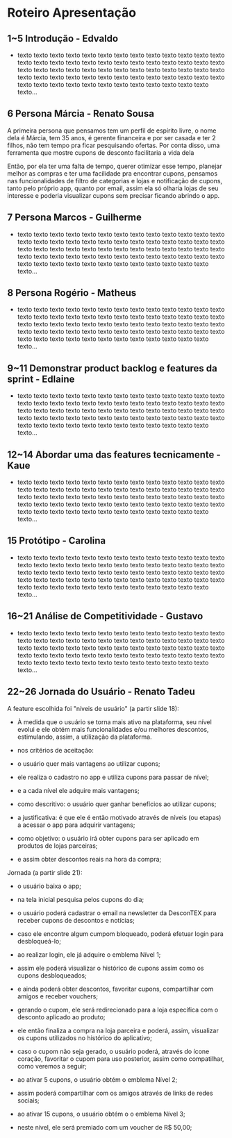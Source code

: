 # Roteiro Apresentação

## 1~5 Introdução - Edvaldo
  - texto texto texto texto texto texto texto texto texto texto texto texto texto texto texto texto texto texto texto texto texto texto texto texto texto texto texto texto texto texto texto texto texto texto texto texto texto texto texto texto texto texto texto texto texto texto texto texto texto texto texto texto texto texto texto texto texto texto texto texto texto texto texto texto texto...


## 6 Persona Márcia - Renato Sousa
 A primeira persona que pensamos tem um perfil de espírito livre, o nome dela é Márcia, tem 35 anos, é gerente financeira e por ser casada e ter 2 filhos, não tem tempo pra ficar pesquisando ofertas. Por conta disso, uma ferramenta que mostre cupons de desconto facilitaria a vida dela
 
Então, por ela ter uma falta de tempo, querer otimizar esse tempo, planejar melhor as compras e ter uma facilidade pra encontrar cupons, pensamos nas funcionalidades de filtro de categorias e lojas e notificação de cupons, tanto pelo próprio app, quanto por email, assim ela só olharia lojas de seu interesse e poderia visualizar cupons sem precisar ficando abrindo o app. 

## 7 Persona Marcos - Guilherme
  - texto texto texto texto texto texto texto texto texto texto texto texto texto texto texto texto texto texto texto texto texto texto texto texto texto texto texto texto texto texto texto texto texto texto texto texto texto texto texto texto texto texto texto texto texto texto texto texto texto texto texto texto texto texto texto texto texto texto texto texto texto texto texto texto texto...


## 8 Persona Rogério - Matheus
  - texto texto texto texto texto texto texto texto texto texto texto texto texto texto texto texto texto texto texto texto texto texto texto texto texto texto texto texto texto texto texto texto texto texto texto texto texto texto texto texto texto texto texto texto texto texto texto texto texto texto texto texto texto texto texto texto texto texto texto texto texto texto texto texto texto...


## 9~11 Demonstrar product backlog e features da sprint - Edlaine
  - texto texto texto texto texto texto texto texto texto texto texto texto texto texto texto texto texto texto texto texto texto texto texto texto texto texto texto texto texto texto texto texto texto texto texto texto texto texto texto texto texto texto texto texto texto texto texto texto texto texto texto texto texto texto texto texto texto texto texto texto texto texto texto texto texto...


## 12~14 Abordar uma das features tecnicamente - Kaue
  - texto texto texto texto texto texto texto texto texto texto texto texto texto texto texto texto texto texto texto texto texto texto texto texto texto texto texto texto texto texto texto texto texto texto texto texto texto texto texto texto texto texto texto texto texto texto texto texto texto texto texto texto texto texto texto texto texto texto texto texto texto texto texto texto texto...


## 15 Protótipo - Carolina
  - texto texto texto texto texto texto texto texto texto texto texto texto texto texto texto texto texto texto texto texto texto texto texto texto texto texto texto texto texto texto texto texto texto texto texto texto texto texto texto texto texto texto texto texto texto texto texto texto texto texto texto texto texto texto texto texto texto texto texto texto texto texto texto texto texto...


## 16~21 Análise de Competitividade - Gustavo
  - texto texto texto texto texto texto texto texto texto texto texto texto texto texto texto texto texto texto texto texto texto texto texto texto texto texto texto texto texto texto texto texto texto texto texto texto texto texto texto texto texto texto texto texto texto texto texto texto texto texto texto texto texto texto texto texto texto texto texto texto texto texto texto texto texto...


## 22~26 Jornada do Usuário - Renato Tadeu
 A feature escolhida foi "níveis de usuário" (a partir slide 18):

- À medida que o usuário se torna mais ativo na plataforma, seu nível evolui e ele obtém mais funcionalidades e/ou melhores descontos, estimulando, assim, a utilização da plataforma.

- nos critérios de aceitação:
- o usuário quer mais vantagens ao utilizar cupons;
- ele realiza o cadastro no app e utiliza cupons para passar de nível;
- e a cada nível ele adquire mais vantagens;

- como descritivo: o usuário quer ganhar benefícios ao utilizar cupons;
- a justificativa: é que ele é então motivado através de níveis (ou etapas) a acessar o app para adquirir vantagens;
- como objetivo: o usuário irá obter cupons para ser aplicado em produtos de lojas parceiras;
- e assim obter descontos reais na hora da compra;

Jornada (a partir slide 21):

- o usuário baixa o app;
- na tela inicial pesquisa pelos cupons do dia;
- o usuário poderá cadastrar o email na newsletter da DesconTEX para receber cupons de descontos e notícias;
- caso ele encontre algum cumpom bloqueado, poderá efetuar login para desbloqueá-lo;

- ao realizar login, ele já adquire o emblema Nível 1;
- assim ele poderá visualizar o histórico de cupons assim como os cupons desbloqueados;
- e ainda poderá obter descontos, favoritar cupons, compartilhar com amigos e receber vouchers;

- gerando o cupom, ele será redirecionado para a loja específica com o desconto aplicado ao produto;
- ele então finaliza a compra na loja parceira e poderá, assim, visualizar os cupons utilizados no histórico do aplicativo;
- caso o cupom não seja gerado, o usuário poderá, através do ícone coração, favoritar o cupom para uso posterior, assim como compatilhar, como veremos a seguir;

- ao ativar 5 cupons, o usuário obtém o emblema Nível 2;
- assim poderá compartilhar com os amigos através de links de redes sociais;

- ao ativar 15 cupons, o usuário obtém o o emblema Nível 3;
- neste nível, ele será premiado com um voucher de R$ 50,00;
